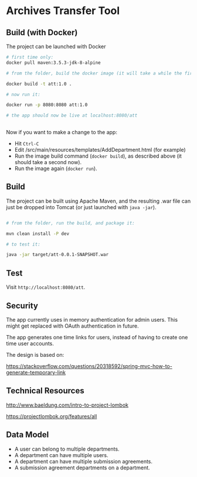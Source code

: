 # Archives Transfer Tool

Build (with Docker)
--------------

The project can be launched with Docker

```sh
# first time only:
docker pull maven:3.5.3-jdk-8-alpine

# from the folder, build the docker image (it will take a while the first time):

docker build -t att:1.0 .

# now run it:

docker run -p 8080:8080 att:1.0

# the app should now be live at localhost:8080/att
 
```

Now if you want to make a change to the app:

- Hit ```Ctrl-C```
- Edit /src/main/resources/templates/AddDepartment.html (for example)
- Run the image build command (```docker build```), as described above (it should take a second now).
- Run the image again (```docker run```).

Build
--------------

The project can be built using Apache Maven, and the resulting .war file can just be dropped into Tomcat 
(or just launched with `java -jar`).

```sh

# from the folder, run the build, and package it:

mvn clean install -P dev

# to test it:

java -jar target/att-0.0.1-SNAPSHOT.war

```

Test
--------

Visit `http://localhost:8080/att`.

Security
----------

The app currently uses in memory authentication for admin users. This
might get replaced with OAuth authentication in future.

The app generates one time links for users, instead of having
to create one time user accounts.

The design is based on:

https://stackoverflow.com/questions/20318592/spring-mvc-how-to-generate-temporary-link


Technical Resources
--------------------

http://www.baeldung.com/intro-to-project-lombok

https://projectlombok.org/features/all

Data Model
-----------

- A user can belong to multiple departments.
- A department can have multiple users.
- A department can have multiple submission agreements.
- A submission agreement departments on a department.



